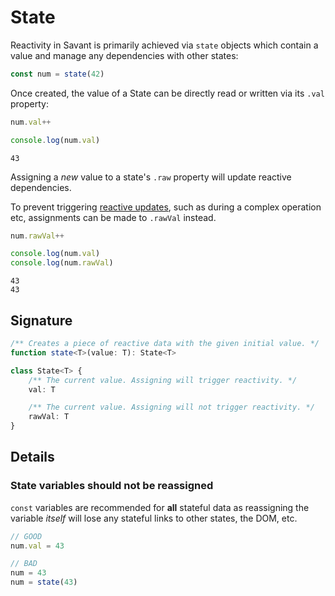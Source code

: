 # State

Reactivity in Savant is primarily achieved via `state` objects which contain a value and manage any dependencies with other states:

```typescript
const num = state(42)
```

Once created, the value of a State can be directly read or written via its `.val` property:

```typescript
num.val++

console.log(num.val)
```

```console
43
```

Assigning a _new_ value to a state's `.raw` property will update reactive dependencies.

To prevent triggering [reactive updates](http://localhost:5173/core/Derive), such as during a complex operation etc, assignments can be made to `.rawVal` instead.

```typescript
num.rawVal++

console.log(num.val)
console.log(num.rawVal)
```

```console
43
43
```

## Signature

```typescript
/** Creates a piece of reactive data with the given initial value. */
function state<T>(value: T): State<T>

class State<T> {
    /** The current value. Assigning will trigger reactivity. */
    val: T

    /** The current value. Assigning will not trigger reactivity. */
    rawVal: T
}
```

## Details

### State variables should not be reassigned

`const` variables are recommended for **all** stateful data as reassigning the variable _itself_ will lose any stateful links to other states, the DOM, etc.

```typescript
// GOOD
num.val = 43

// BAD
num = 43
num = state(43)
```
